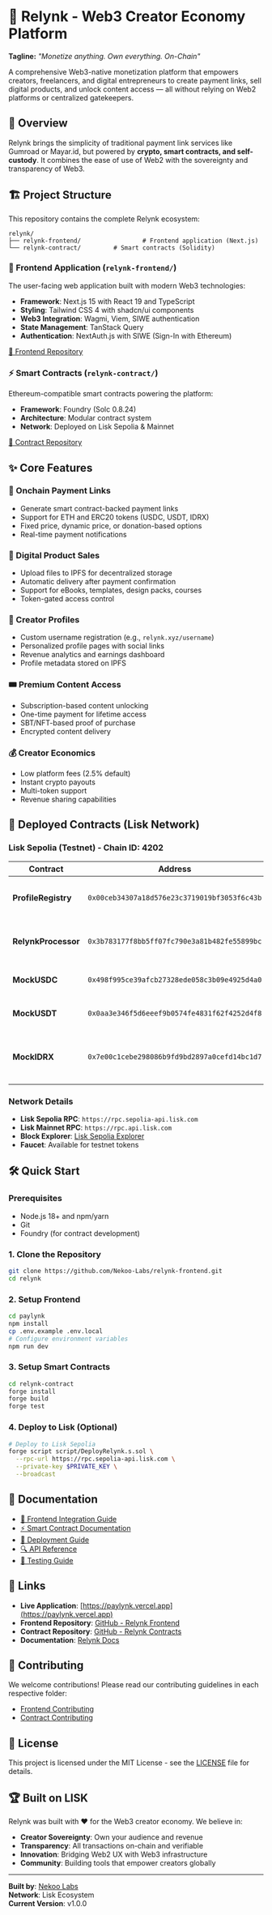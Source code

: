 # 🔗 Relynk - Web3 Creator Economy Platform

**Tagline:** _"Monetize anything. Own everything. On-Chain"_

A comprehensive Web3-native monetization platform that empowers creators, freelancers, and digital entrepreneurs to create payment links, sell digital products, and unlock content access — all without relying on Web2 platforms or centralized gatekeepers.

## 🎯 Overview

Relynk brings the simplicity of traditional payment link services like Gumroad or Mayar.id, but powered by **crypto, smart contracts, and self-custody**. It combines the ease of use of Web2 with the sovereignty and transparency of Web3.

## 🏗️ Project Structure

This repository contains the complete Relynk ecosystem:

```
relynk/
├── relynk-frontend/                 # Frontend application (Next.js)
└── relynk-contract/         # Smart contracts (Solidity)
```

### 📱 Frontend Application (`relynk-frontend/`)

The user-facing web application built with modern Web3 technologies:

- **Framework**: Next.js 15 with React 19 and TypeScript
- **Styling**: Tailwind CSS 4 with shadcn/ui components
- **Web3 Integration**: Wagmi, Viem, SIWE authentication
- **State Management**: TanStack Query
- **Authentication**: NextAuth.js with SIWE (Sign-In with Ethereum)

[🔗 Frontend Repository](https://github.com/Nekoo-Labs/relynk-frontend)

### ⚡ Smart Contracts (`relynk-contract/`)

Ethereum-compatible smart contracts powering the platform:

- **Framework**: Foundry (Solc 0.8.24)
- **Architecture**: Modular contract system
- **Network**: Deployed on Lisk Sepolia & Mainnet

[🔗 Contract Repository](https://github.com/Nekoo-Labs/relynk-contracts)

## ✨ Core Features

### 🔗 Onchain Payment Links
- Generate smart contract-backed payment links
- Support for ETH and ERC20 tokens (USDC, USDT, IDRX)
- Fixed price, dynamic price, or donation-based options
- Real-time payment notifications

### 📁 Digital Product Sales
- Upload files to IPFS for decentralized storage
- Automatic delivery after payment confirmation
- Support for eBooks, templates, design packs, courses
- Token-gated access control

### 👤 Creator Profiles
- Custom username registration (e.g., `relynk.xyz/username`)
- Personalized profile pages with social links
- Revenue analytics and earnings dashboard
- Profile metadata stored on IPFS

### 🎟️ Premium Content Access
- Subscription-based content unlocking
- One-time payment for lifetime access
- SBT/NFT-based proof of purchase
- Encrypted content delivery

### 💰 Creator Economics
- Low platform fees (2.5% default)
- Instant crypto payouts
- Multi-token support
- Revenue sharing capabilities

## 🚀 Deployed Contracts (Lisk Network)

### Lisk Sepolia (Testnet) - Chain ID: 4202

| Contract | Address | Description |
|----------|---------|-------------|
| **ProfileRegistry** | `0x00ceb34307a18d576e23c3719019bf3053f6c43b` | User profiles and username management |
| **RelynkProcessor** | `0x3b783177f8bb5ff07fc790e3a81b482fe55899bc` | Payment processing and content access |
| **MockUSDC** | `0x498f995ce39afcb27328ede058c3b09e4925d4a0` | Test USDC token (6 decimals) |
| **MockUSDT** | `0x0aa3e346f5d6eeef9b0574fe4831f62f4252d4f8` | Test USDT token (6 decimals) |
| **MockIDRX** | `0x7e00c1cebe298086b9fd9bd2897a0cefd14bc1d7` | Test Indonesian Rupiah token (18 decimals) |

### Network Details

- **Lisk Sepolia RPC**: `https://rpc.sepolia-api.lisk.com`
- **Lisk Mainnet RPC**: `https://rpc.api.lisk.com`
- **Block Explorer**: [Lisk Sepolia Explorer](https://sepolia-blockscout.lisk.com)
- **Faucet**: Available for testnet tokens

## 🛠️ Quick Start

### Prerequisites

- Node.js 18+ and npm/yarn
- Git
- Foundry (for contract development)

### 1. Clone the Repository

```bash
git clone https://github.com/Nekoo-Labs/relynk-frontend.git
cd relynk
```

### 2. Setup Frontend

```bash
cd paylynk
npm install
cp .env.example .env.local
# Configure environment variables
npm run dev
```

### 3. Setup Smart Contracts

```bash
cd relynk-contract
forge install
forge build
forge test
```

### 4. Deploy to Lisk (Optional)

```bash
# Deploy to Lisk Sepolia
forge script script/DeployRelynk.s.sol \
  --rpc-url https://rpc.sepolia-api.lisk.com \
  --private-key $PRIVATE_KEY \
  --broadcast
```

## 📖 Documentation

- [📱 Frontend Integration Guide](./paylynk/docs/integration-guide.md)
- [⚡ Smart Contract Documentation](./relynk-contract/docs/SMART_CONTRACT_DOCUMENTATION.md)
- [🚀 Deployment Guide](./relynk-contract/docs/DEPLOYMENT_GUIDE.md)
- [🔍 API Reference](./relynk-contract/docs/API_REFERENCE.md)
- [🧪 Testing Guide](./relynk-contract/docs/BLOCKCHAIN_EXPLORER_TESTING_GUIDE.md)

## 🔗 Links

- **Live Application**: [https://paylynk.vercel.app](https://paylynk.vercel.app)
- **Frontend Repository**: [GitHub - Relynk Frontend](https://github.com/Nekoo-Labs/relynk-frontend)
- **Contract Repository**: [GitHub - Relynk Contracts](https://github.com/Nekoo-Labs/relynk-contracts)
- **Documentation**: [Relynk Docs](./docs/)

## 🤝 Contributing

We welcome contributions! Please read our contributing guidelines in each respective folder:

- [Frontend Contributing](./paylynk/CONTRIBUTING.md)
- [Contract Contributing](./relynk-contract/CONTRIBUTING.md)

## 📄 License

This project is licensed under the MIT License - see the [LICENSE](./LICENSE) file for details.

## 🏆 Built on LISK

Relynk was built with ❤️ for the Web3 creator economy. We believe in:

- **Creator Sovereignty**: Own your audience and revenue
- **Transparency**: All transactions on-chain and verifiable
- **Innovation**: Bridging Web2 UX with Web3 infrastructure
- **Community**: Building tools that empower creators globally

---

**Built by**: [Nekoo Labs](https://github.com/Nekoo-Labs)  
**Network**: Lisk Ecosystem  
**Current Version**: v1.0.0
